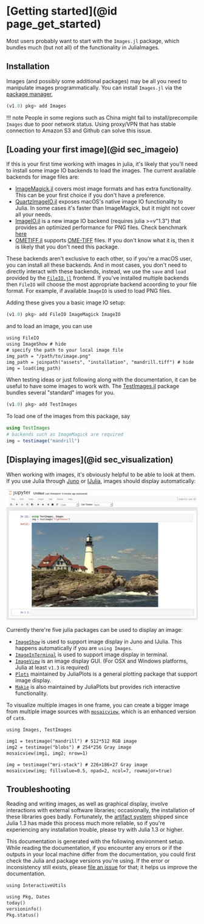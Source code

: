 # [Getting started](@id page_get_started)

Most users probably want to start with the `Images.jl` package, which bundles
much (but not all) of the functionality in JuliaImages.

## Installation

Images (and possibly some additional packages) may be all you need to manipulate images programmatically.
You can install `Images.jl` via the [package manager](https://docs.julialang.org/en/v1/stdlib/Pkg/),

```julia
(v1.0) pkg> add Images
```

!!! note
    People in some regions such as China might fail to install/precompile `Images` due to poor network
    status. Using proxy/VPN that has stable connection to Amazon S3 and Github can solve this issue.

## [Loading your first image](@id sec_imageio)

If this is your first time working with images in julia, it's likely that you'll need to install some
image IO backends to load the images. The current available backends for image files are:

* [ImageMagick.jl](https://github.com/JuliaIO/ImageMagick.jl) covers most image formats and has extra
  functionality. This can be your first choice if you don't have a preference.
* [QuartzImageIO.jl](https://github.com/JuliaIO/QuartzImageIO.jl) exposes macOS's native image IO
  functionality to Julia. In some cases it's faster than ImageMagick, but it might not cover all your
  needs.
* [ImageIO.jl](https://github.com/JuliaIO/ImageIO.jl) is a new image IO backend (requires julia >=v"1.3")
  that provides an optimized performance for PNG files. Check benchmark
  [here](https://github.com/JuliaIO/PNGFiles.jl/issues/1)
* [OMETIFF.jl](https://github.com/tlnagy/OMETIFF.jl) supports
  [OME-TIFF](https://docs.openmicroscopy.org/ome-model/6.0.0/index.html#ome-tiff) files. If you don't
  know what it is, then it is likely that you don't need this package.

These backends aren't exclusive to each other, so if you're a macOS user, you can install all these
backends. And in most cases, you don't need to directly interact with these backends, instead, we
use the `save` and `load` provided by the [`FileIO.jl`](https://github.com/JuliaIO/FileIO.jl)
frontend. If you've installed multiple backends then `FileIO` will choose the most appropriate
backend acoording to your file format. For example, if available `ImageIO` is used to load PNG
files.

Adding these gives you a basic image IO setup:

```julia
(v1.0) pkg> add FileIO ImageMagick ImageIO
```

and to load an image, you can use

```@example
using FileIO
using ImageShow # hide
# specify the path to your local image file
img_path = "/path/to/image.png"
img_path = joinpath("assets", "installation", "mandrill.tiff") # hide
img = load(img_path)
```

When testing ideas or just following along with the documentation, it can be useful to have some
images to work with. The [TestImages.jl](https://github.com/JuliaImages/TestImages.jl) package
bundles several "standard" images for you.

```julia
(v1.0) pkg> add TestImages
```

To load one of the images from this package, say

```julia
using TestImages
# backends such as ImageMagick are required
img = testimage("mandrill")
```

## [Displaying images](@id sec_visualization)

When working with images, it's obviously helpful to be able to look at
them.  If you use Julia through [Juno](http://junolab.org/) or
[IJulia](https://github.com/JuliaLang/IJulia.jl), images should
display automatically:

![IJulia](assets/installation/ijulia.png)

Currently there're five julia packages can be used to display an image:

* [`ImageShow`](https://github.com/JuliaImages/ImageShow.jl) is used to support image display in Juno and IJulia. This happens automatically if you are `using Images`.
* [`ImageInTerminal`](https://github.com/JuliaImages/ImageInTerminal.jl) is used to support image display in terminal.
* [`ImageView`](https://github.com/JuliaImages/ImageView.jl) is an image display GUI. (For OSX and Windows platforms, Julia at least `v1.3` is required)
* [`Plots`](https://github.com/JuliaPlots/Plots.jl) maintained by JuliaPlots is a general plotting package that support image display.
* [`Makie`](https://github.com/JuliaPlots/Makie.jl) is also maintained by JuliaPlots but provides rich interactive functionality. 

To visualize multiple images in one frame, you can create a bigger image from multiple image sources with [`mosaicview`](@ref),
which is an enhanced version of `cat`s.

```@setup mosaicview
using Images, TestImages
```

```@example mosaicview
img1 = testimage("mandrill") # 512*512 RGB image
img2 = testimage("blobs") # 254*256 Gray image
mosaicview(img1, img2; nrow=1)
```

```@example mosaicview
img = testimage("mri-stack") # 226×186×27 Gray image
mosaicview(img; fillvalue=0.5, npad=2, ncol=7, rowmajor=true)
```


## Troubleshooting

Reading and writing images, as well as graphical display, involve interactions with external software libraries;
occasionally, the installation of these libraries goes badly. Fortunately, the [artifact system](https://julialang.org/blog/2019/11/artifacts/) shipped since Julia 1.3 has made this process much more reliable, so if you're experiencing any installation
trouble, please try with Julia 1.3 or higher.

This documentation is generated with the following environment setup. While reading the documentation,
if you encounter any errors or if the outputs in your local machine differ from the documentation,
you could first check the Julia and package versions you're using. If the error or inconsistency still exists,
please [file an issue](https://github.com/JuliaImages/juliaimages.github.io/issues/new) for that; it
helps us improve the documentation.

```@setup versions
using InteractiveUtils
```
```@repl versions
using Pkg, Dates
today()
versioninfo()
Pkg.status()
```
